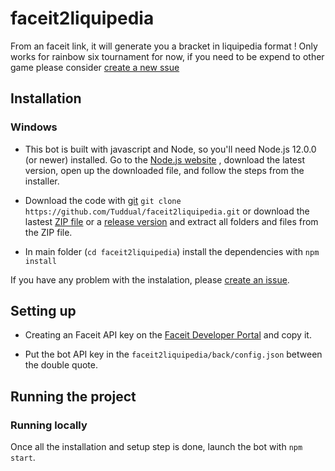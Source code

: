 # faceit2liquipedia

From an faceit link, it will generate you a bracket in liquipedia format !
Only works for rainbow six tournament for now, if you need to be expend to other game please consider [create a new ssue](https://github.com/Tuddual/faceit2liquipedia/issues)

## Installation

### Windows

* This bot is built with javascript and Node, so you'll need Node.js 12.0.0 (or newer) installed. Go to the [Node.js website](https://nodejs.org/) , download the latest version, open up the downloaded file, and follow the steps from the installer.

* Download the code with [git](https://git-scm.com/download/win) `git clone https://github.com/Tuddual/faceit2liquipedia.git` or download the lastest [ZIP file](https://github.com/Tuddual/faceit2liquipedia/archive/main.zip) or a [release version](https://github.com/Tuddual/tudbot/releases) and extract all folders and files from the ZIP file.

* In main folder (`cd faceit2liquipedia`) install the dependencies with `npm install`

If you have any problem with the instalation, please [create an issue](https://github.com/Tuddual/faceit2liquipedia/issues/new).

## Setting up

* Creating an Faceit API key on the [Faceit Developer Portal](https://developers.faceit.com/) and copy it.

* Put the bot API key in the `faceit2liquipedia/back/config.json` between the double quote.

## Running the project

### Running locally

Once all the installation and setup step is done, launch the bot with `npm start`.

